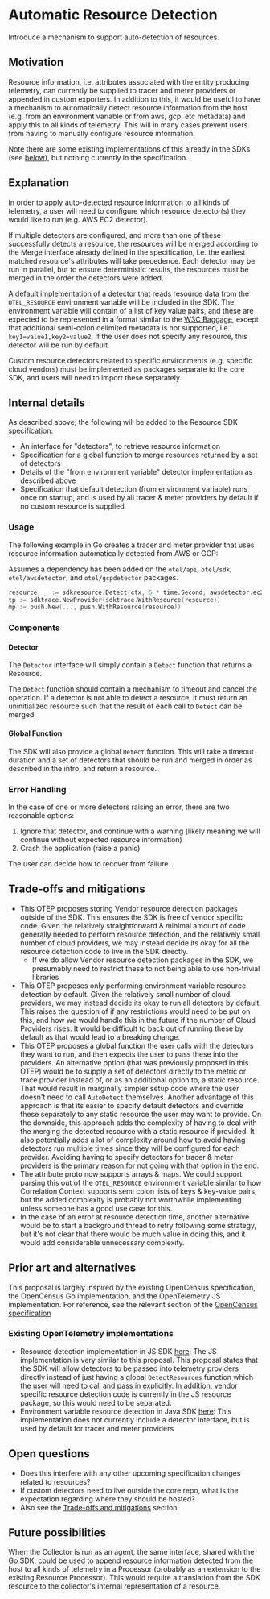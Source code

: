 # Automatic Resource Detection

Introduce a mechanism to support auto-detection of resources.

## Motivation

Resource information, i.e. attributes associated with the entity producing
telemetry, can currently be supplied to tracer and meter providers or appended
in custom exporters. In addition to this, it would be useful to have a mechanism
to automatically detect resource information from the host (e.g. from an
environment variable or from aws, gcp, etc metadata) and apply this to all kinds
of telemetry. This will in many cases prevent users from having to manually
configure resource information.

Note there are some existing implementations of this already in the SDKs (see
[below](#prior-art-and-alternatives)), but nothing currently in the
specification.

## Explanation

In order to apply auto-detected resource information to all kinds of telemetry,
a user will need to configure which resource detector(s) they would like to run
(e.g. AWS EC2 detector).

If multiple detectors are configured, and more than one of these successfully
detects a resource, the resources will be merged according to the Merge
interface already defined in the specification, i.e. the earliest matched
resource's attributes will take precedence. Each detector may be run in
parallel, but to ensure deterministic results, the resources must be merged in
the order the detectors were added.

A default implementation of a detector that reads resource data from the
`OTEL_RESOURCE` environment variable will be included in the SDK. The
environment variable will contain of a list of key value pairs, and these are
expected to be represented in a format similar to the [W3C
Baggage](https://github.com/w3c/baggage/blob/main/baggage/HTTP_HEADER_FORMAT.md#header-content),
except that additional semi-colon delimited metadata is not supported, i.e.:
`key1=value1,key2=value2`. If the user does not specify any resource, this
detector will be run by default.

Custom resource detectors related to specific environments (e.g. specific cloud
vendors) must be implemented as packages separate to the core SDK, and users
will need to import these separately.

## Internal details

As described above, the following will be added to the Resource SDK
specification:

- An interface for "detectors", to retrieve resource information
- Specification for a global function to merge resources returned by a set of
  detectors
- Details of the "from environment variable" detector implementation as
  described above
- Specification that default detection (from environment variable) runs once on
  startup, and is used by all tracer & meter providers by default if no custom
  resource is supplied

### Usage

The following example in Go creates a tracer and meter provider that uses
resource information automatically detected from AWS or GCP:

Assumes a dependency has been added on the `otel/api`, `otel/sdk`,
`otel/awsdetector`, and `otel/gcpdetector` packages.

```go
resource, _ := sdkresource.Detect(ctx, 5 * time.Second, awsdetector.ec2, gcpdetector.gce)
tp := sdktrace.NewProvider(sdktrace.WithResource(resource))
mp := push.New(..., push.WithResource(resource))
```

### Components

#### Detector

The `Detector` interface will simply contain a `Detect` function that returns a
Resource.

The `Detect` function should contain a mechanism to timeout and cancel the
operation. If a detector is not able to detect a resource, it must return an
uninitialized resource such that the result of each call to `Detect` can be
merged.

#### Global Function

The SDK will also provide a global `Detect` function. This will take a timeout
duration and a set of detectors that should be run and merged in order as
described in the intro, and return a resource.

### Error Handling

In the case of one or more detectors raising an error, there are two reasonable
options:

1. Ignore that detector, and continue with a warning (likely meaning we will
   continue without expected resource information)
2. Crash the application (raise a panic)

The user can decide how to recover from failure.

## Trade-offs and mitigations

- This OTEP proposes storing Vendor resource detection packages outside of the
  SDK. This ensures the SDK is free of vendor specific code. Given the
  relatively straightforward & minimal amount of code generally needed to
  perform resource detection, and the relatively small number of cloud
  providers, we may instead decide its okay for all the resource detection code
  to live in the SDK directly.
  - If we do allow Vendor resource detection packages in the SDK, we presumably
    need to restrict these to not being able to use non-trivial libraries
- This OTEP proposes only performing environment variable resource detection by
  default. Given the relatively small number of cloud providers, we may instead
  decide its okay to run all detectors by default. This raises the question of
  if any restrictions would need to be put on this, and how we would handle this
  in the future if the number of Cloud Providers rises. It would be difficult to
  back out of running these by default as that would lead to a breaking change.
- This OTEP proposes a global function the user calls with the detectors they
  want to run, and then expects the user to pass these into the providers. An
  alternative option (that was previously proposed in this OTEP) would be to
  supply a set of detectors directly to the metric or trace provider instead of,
  or as an additional option to, a static resource. That would result in
  marginally simpler setup code where the user doesn't need to call `AutoDetect`
  themselves. Another advantage of this approach is that its easier to specify
  default detectors and override these separately to any static resource the
  user may want to provide. On the downside, this approach adds the complexity
  of having to deal with the merging the detected resource with a static
  resource if provided. It also potentially adds a lot of complexity around how
  to avoid having detectors run multiple times since they will be configured for
  each provider. Avoiding having to specify detectors for tracer & meter
  providers is the primary reason for not going with that option in the end.
- The attribute proto now supports arrays & maps. We could support parsing this
  out of the `OTEL_RESOURCE` environment variable similar to how Correlation
  Context supports semi colon lists of keys & key-value pairs, but the added
  complexity is probably not worthwhile implementing unless someone has a good
  use case for this.
- In the case of an error at resource detection time, another alternative would
  be to start a background thread to retry following some strategy, but it's not
  clear that there would be much value in doing this, and it would add
  considerable unnecessary complexity.

## Prior art and alternatives

This proposal is largely inspired by the existing OpenCensus specification, the
OpenCensus Go implementation, and the OpenTelemetry JS implementation. For
reference, see the relevant section of the [OpenCensus
specification](https://github.com/census-instrumentation/opencensus-specs/blob/master/resource/Resource.md#populating-resources)

### Existing OpenTelemetry implementations

- Resource detection implementation in JS SDK
  [here](https://github.com/open-telemetry/opentelemetry-js/tree/main/packages/opentelemetry-resources):
  The JS implementation is very similar to this proposal. This proposal states
  that the SDK will allow detectors to be passed into telemetry providers
  directly instead of just having a global `DetectResources` function which the
  user will need to call and pass in explicitly. In addition, vendor specific
  resource detection code is currently in the JS resource package, so this would
  need to be separated.
- Environment variable resource detection in Java SDK
  [here](https://github.com/open-telemetry/opentelemetry-java/blob/main/sdk-extensions/autoconfigure/src/main/java/io/opentelemetry/sdk/autoconfigure/ResourceConfiguration.java):
  This implementation does not currently include a detector interface, but is
  used by default for tracer and meter providers

## Open questions

- Does this interfere with any other upcoming specification changes related to
  resources?
- If custom detectors need to live outside the core repo, what is the
  expectation regarding where they should be hosted?
- Also see the [Trade-offs and mitigations](#trade-offs-and-mitigations) section

## Future possibilities

When the Collector is run as an agent, the same interface, shared with the Go
SDK, could be used to append resource information detected from the host to all
kinds of telemetry in a Processor (probably as an extension to the existing
Resource Processor). This would require a translation from the SDK resource to
the collector's internal representation of a resource.
